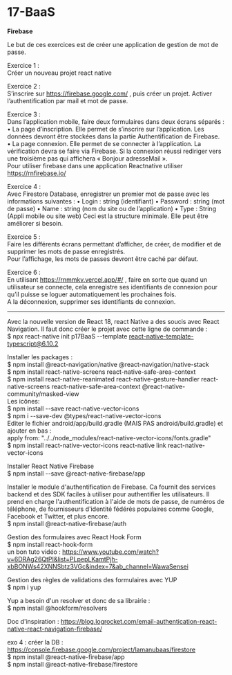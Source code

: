 # 17-BaaS

**Firebase**

Le but de ces exercices est de créer une application de gestion de mot de passe.  

Exercice 1 :  
Créer un nouveau projet react native  

Exercice 2 :  
S’inscrire sur https://firebase.google.com/ , puis créer un projet. Activer l’authentification par mail et mot de passe.  

Exercice 3 :  
Dans l’application mobile, faire deux formulaires dans deux écrans séparés :
• La page d’inscription. Elle permet de s’inscrire sur l’application. Les données devront être stockées dans la partie Authentification de Firebase.
• La page connexion. Elle permet de se connecter à l’application. La vérification devra se faire via Firebase. Si la connexion réussi rediriger vers une troisième pas qui affichera 
« Bonjour adresseMail ».  
Pour utiliser firebase dans une application Reactnative utiliser https://rnfirebase.io/  

Exercice 4 :  
Avec Firestore Database, enregistrer un premier mot de passe avec les informations suivantes :
• Login : string (identifiant)
• Password : string (mot de passe)
• Name : string (nom du site ou de l’application)
• Type : String (Appli mobile ou site web)
Ceci est la structure minimale. Elle peut être améliorer si besoin.  

Exercice 5 :  
Faire les différents écrans permettant d’afficher, de créer, de modifier et de supprimer les mots de passe enregistrés.  
Pour l’affichage, les mots de passes devront être caché par défaut.  

Exercice 6 :  
En utilisant https://rnmmkv.vercel.app/#/ , faire en sorte que quand un utilisateur se connecte, cela enregistre ses identifiants de connexion pour qu’il puisse se loguer automatiquement les prochaines fois.  
A la déconnexion, supprimer ses identifiants de connexion.  

-------

Avec la nouvelle version de React 18, react Native a des soucis avec React Navigation. Il faut donc créer le projet avec cette ligne de commande :  
$ npx react-native init p17BaaS --template react-native-template-typescript@6.10.2 

Installer les packages :  
$ npm install @react-navigation/native @react-navigation/native-stack  
$ npm install react-native-screens react-native-safe-area-context  
$ npm install react-native-reanimated react-native-gesture-handler react-native-screens react-native-safe-area-context @react-native-community/masked-view  
Les icônes:  
$ npm install --save react-native-vector-icons  
$ npm i --save-dev @types/react-native-vector-icons  
Editer le fichier android/app/build.gradle (MAIS PAS android/build.gradle) et ajouter en bas :  
apply from: "../../node_modules/react-native-vector-icons/fonts.gradle"  
$ npm install react-native-vector-icons react-native link react-native-vector-icons  

Installer React Native Firebase  
$ npm install --save @react-native-firebase/app  

Installer le module d'authentification de Firebase. Ca fournit des services backend et des SDK faciles à utiliser pour authentifier les utilisateurs. Il prend en charge l'authentification à l'aide de mots de passe, de numéros de téléphone, de fournisseurs d'identité fédérés populaires comme Google, Facebook et Twitter, et plus encore.  
$ npm install @react-native-firebase/auth

Gestion des formulaires avec React Hook Form  
$ npm install react-hook-form  
un bon tuto vidéo : https://www.youtube.com/watch?v=6DRAg26QtPI&list=PLpepLKamtPjh-xbBONWs42XNNSbtz3VGc&index=7&ab_channel=WawaSensei  

Gestion des règles de validations des formulaires avec YUP  
$ npm i yup  

Yup a besoin d'un resolver et donc de sa librairie :  
$ npm install @hookform/resolvers  

Doc d'inspiration : https://blog.logrocket.com/email-authentication-react-native-react-navigation-firebase/  

exo 4 : créer la DB : https://console.firebase.google.com/project/lamanubaas/firestore  
$ npm install @react-native-firebase/app  
$ npm install @react-native-firebase/firestore  
